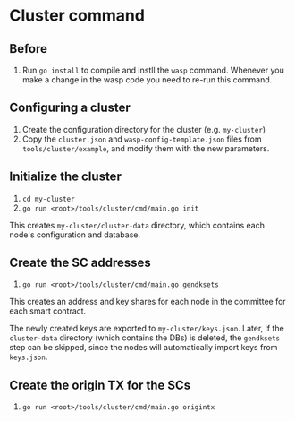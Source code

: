 # Cluster command

## Before

1. Run `go install` to compile and instll the `wasp` command. Whenever
   you make a change in the wasp code you need to re-run this command.

## Configuring a cluster

1. Create the configuration directory for the cluster (e.g. `my-cluster`)
1. Copy the `cluster.json` and `wasp-config-template.json` files from
   `tools/cluster/example`, and modify them with the new parameters.

## Initialize the cluster

1. `cd my-cluster`
1. `go run <root>/tools/cluster/cmd/main.go init`

This creates `my-cluster/cluster-data` directory, which contains each
node's configuration and database.

## Create the SC addresses

1. `go run <root>/tools/cluster/cmd/main.go gendksets`

This creates an address and key shares for each node in the committee
for each smart contract.

The newly created keys are exported to `my-cluster/keys.json`.
Later, if the `cluster-data` directory (which contains the DBs) is
deleted, the `gendksets` step can be skipped, since the nodes will
automatically import keys from `keys.json`.

## Create the origin TX for the SCs

1. `go run <root>/tools/cluster/cmd/main.go origintx`

